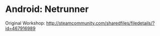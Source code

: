 # Android: Netrunner

Original Workshop: http://steamcommunity.com/sharedfiles/filedetails/?id=467916989
